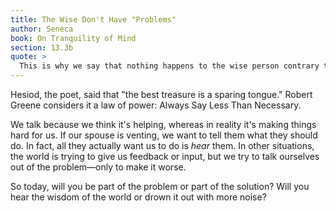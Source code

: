 ```yaml
---
title: The Wise Don't Have "Problems"
author: Seneca
book: On Tranquility of Mind
section: 13.3b
quote: >
  This is why we say that nothing happens to the wise person contrary to their expectations.
---
```


Hesiod, the poet, said that "the best treasure is a sparing tongue." Robert Greene considers it a law of power: Always Say Less Than Necessary.

We talk because we think it's helping, whereas in reality it's making things hard for us. If our spouse is venting, we want to tell them what they should do. In fact, all they actually want us to do is _hear_ them. In other situations, the world is trying to give us feedback or input, but we try to talk ourselves out of the problem—only to make it worse.

So today, will you be part of the problem or part of the solution? Will you hear the wisdom of the world or drown it out with more noise?

